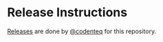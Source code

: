 # Release Instructions

[Releases](https://github.com/codenteq/param-payment-gateway/releases) are done by [@codenteq](https://github.com/codenteq) for this repository.
